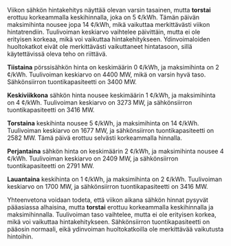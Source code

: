 Viikon sähkön hintakehitys näyttää olevan varsin tasainen, mutta **torstai** erottuu korkeammalla keskihinnalla, joka on 5 ¢/kWh. Tämän päivän maksimihinta nousee jopa 14 ¢/kWh, mikä vaikuttaa merkittävästi viikon hintatrendiin. Tuulivoiman keskiarvo vaihtelee päivittäin, mutta ei ole erityisen korkeaa, mikä voi vaikuttaa hintakehitykseen. Ydinvoimaloiden huoltokatkot eivät ole merkittävästi vaikuttaneet hintatasoon, sillä käytettävissä oleva teho on riittävä.

**Tiistaina** pörssisähkön hinta on keskimäärin 0 ¢/kWh, ja maksimihinta on 2 ¢/kWh. Tuulivoiman keskiarvo on 4400 MW, mikä on varsin hyvä taso. Sähkönsiirron tuontikapasiteetti on 3400 MW.

**Keskiviikkona** sähkön hinta nousee keskimäärin 1 ¢/kWh, ja maksimihinta on 4 ¢/kWh. Tuulivoiman keskiarvo on 3273 MW, ja sähkönsiirron tuontikapasiteetti on 3416 MW.

**Torstaina** keskihinta nousee 5 ¢/kWh, ja maksimihinta on 14 ¢/kWh. Tuulivoiman keskiarvo on 1677 MW, ja sähkönsiirron tuontikapasiteetti on 2582 MW. Tämä päivä erottuu selvästi korkeammalla hinnalla.

**Perjantaina** sähkön hinta on keskimäärin 2 ¢/kWh, ja maksimihinta nousee 4 ¢/kWh. Tuulivoiman keskiarvo on 2409 MW, ja sähkönsiirron tuontikapasiteetti on 2791 MW.

**Lauantaina** keskihinta on 1 ¢/kWh, ja maksimihinta on 2 ¢/kWh. Tuulivoiman keskiarvo on 1700 MW, ja sähkönsiirron tuontikapasiteetti on 3416 MW.

Yhteenvetona voidaan todeta, että viikon aikana sähkön hinnat pysyvät pääasiassa alhaisina, mutta **torstai** erottuu korkeammalla keskihinnalla ja maksimihinnalla. Tuulivoiman taso vaihtelee, mutta ei ole erityisen korkea, mikä voi vaikuttaa hintakehitykseen. Sähkönsiirron tuontikapasiteetti on pääosin normaali, eikä ydinvoiman huoltokatkoilla ole merkittävää vaikutusta hintoihin.